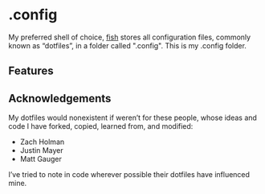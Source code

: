 # .config
My preferred shell of choice, [fish][1] stores all configuration files, commonly known as “dotfiles”, in a folder called ".config". This is my .config folder.

## Features


## Acknowledgements
My dotfiles would nonexistent if weren’t for these people, whose ideas and code I have forked, copied, learned from, and modified:
- Zach Holman
- Justin Mayer
- Matt Gauger

I’ve tried to note in code wherever possible their dotfiles have influenced mine.

[1]:	http://fishshell.com